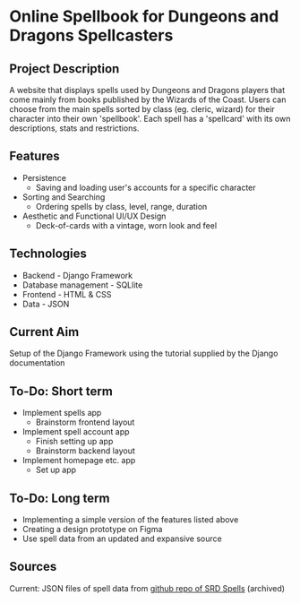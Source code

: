 # Online Spellbook for Dungeons and Dragons Spellcasters

## Project Description
<p>
A website that displays spells used by Dungeons and Dragons players that come mainly from books published by the Wizards of the Coast. Users can choose from the main spells sorted by class (eg. cleric, wizard) for their character into their own 'spellbook'. Each spell has a 'spellcard' with its own descriptions, stats and restrictions.
</p>


## Features
- Persistence
    - Saving and loading user's accounts for a specific character
- Sorting and Searching
    - Ordering spells by class, level, range, duration
- Aesthetic and Functional UI/UX Design
    - Deck-of-cards with a vintage, worn look and feel

## Technologies
- Backend - Django Framework
- Database management - SQLlite
- Frontend - HTML & CSS
- Data - JSON

## Current Aim
Setup of the Django Framework using the tutorial supplied by the Django documentation

## To-Do: Short term
- Implement spells app
    - Brainstorm frontend layout
- Implement spell account app
    - Finish setting up app
    - Brainstorm backend layout
- Implement homepage etc. app
    - Set up app

## To-Do: Long term
- Implementing a simple version of the features listed above
- Creating a design prototype on Figma
- Use spell data from an updated and expansive source

## Sources
Current: JSON files of spell data from [github repo of SRD Spells](https://github.com/vorpalhex/srd_spells) (archived)